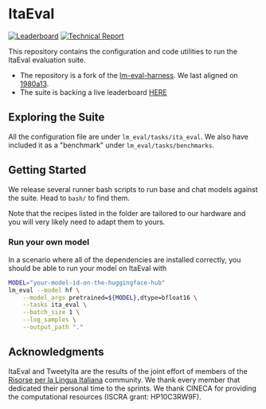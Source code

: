 # ItaEval

[![Leaderboard](https://img.shields.io/badge/Leaderboard-Space-yellow)](https://huggingface.co/spaces/RiTA-nlp/ita-eval)
[![Technical Report](https://img.shields.io/badge/Report-pdf-green)](https://bit.ly/itaeval_tweetyita_v1)

This repository contains the configuration and code utilities to run the ItaEval evaluation suite.

- The repository is a fork of the [lm-eval-harness](https://github.com/EleutherAI/lm-evaluation-harness). We last aligned on [1980a13](https://github.com/EleutherAI/lm-evaluation-harness/tree/1980a13c9d7bcdc6e2a19228c203f9f7834ac9b8).
- The suite is backing a live leaderboard [HERE](https://huggingface.co/spaces/RiTA-nlp/ita-eval) 

## Exploring the Suite 

All the configuration file are under `lm_eval/tasks/ita_eval`. We also have included it as a "benchmark" under `lm_eval/tasks/benchmarks`.

## Getting Started

We release several runner bash scripts to run base and chat models against the suite. Head to `bash/` to find them.

Note that the recipes listed in the folder are tailored to our hardware and you will very likely need to adapt them to yours.

### Run your own model

In a scenario where all of the dependencies are installed correctly, you should be able to run your model on ItaEval with

```bash
MODEL="your-model-id-on-the-huggingface-hub"
lm_eval --model hf \
    --model_args pretrained=${MODEL},dtype=bfloat16 \
    --tasks ita_eval \
    --batch_size 1 \
    --log_samples \
    --output_path "."
```

## Acknowledgments

ItaEval and TweetyIta are the results of the joint effort of members of the [Risorse per la Lingua Italiana](https://rita-nlp.org/) community. We thank every member that dedicated their personal time to the sprints. We thank CINECA for providing the computational resources (ISCRA grant: HP10C3RW9F).

<!-- ## Cite as

```
@misc{eval-harness,
  author       = {Gao, Leo and Tow, Jonathan and Abbasi, Baber and Biderman, Stella and Black, Sid and DiPofi, Anthony and Foster, Charles and Golding, Laurence and Hsu, Jeffrey and Le Noac'h, Alain and Li, Haonan and McDonell, Kyle and Muennighoff, Niklas and Ociepa, Chris and Phang, Jason and Reynolds, Laria and Schoelkopf, Hailey and Skowron, Aviya and Sutawika, Lintang and Tang, Eric and Thite, Anish and Wang, Ben and Wang, Kevin and Zou, Andy},
  title        = {A framework for few-shot language model evaluation},
  month        = 12,
  year         = 2023,
  publisher    = {Zenodo},
  version      = {v0.4.0},
  doi          = {10.5281/zenodo.10256836},
  url          = {https://zenodo.org/records/10256836}
} 
``` -->
